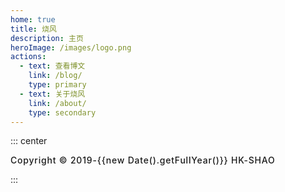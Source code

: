 ```yaml
---
home: true
title: 烧风
description: 主页
heroImage: /images/logo.png
actions:
  - text: 查看博文
    link: /blog/
    type: primary
  - text: 关于烧风
    link: /about/
    type: secondary
---
```


<style>
.hero {
  padding-top: 3.5rem;
}

.footer {
  letter-spacing: 0.05rem;
  padding-right: 0 !important;
  padding-left: 0 !important;
  font-weight: 500;
}
</style>


::: center

<footer class="footer">Copyright © 2019-{{new Date().getFullYear()}} HK-SHAO</footer>

:::